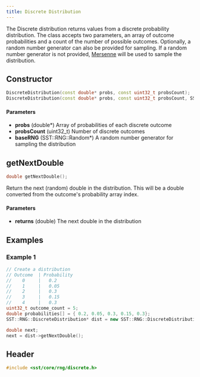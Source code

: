 ```yaml
---
title: Discrete Distribution
---
```


The Discrete distribution returns values from a discrete probability distribution. The class accepts two parameters, an array of outcome probabilities and a count of the number of possible outcomes. Optionally, a random number generator can also be provided for sampling. If a random number generator is not provided, [Mersenne](mersenne) will be used to sample the distribution.

## Constructor
```cpp
DiscreteDistribution(const double* probs, const uint32_t probsCount);
DiscreteDistribution(const double* probs, const uint32_t probsCount, SST:RNG::Random* baseRNG)
```

#### Parameters
* **probs** (double*) Array of probabilities of each discrete outcome
* **probsCount** (uint32_t) Number of discrete outcomes
* **baseRNG** (SST::RNG::Random*) A random number generator for sampling the distribution

## getNextDouble
```cpp
double getNextDouble();
```
Return the next (random) double in the distribution. This will be a double converted from the outcome's probability array index.

#### Parameters
* **returns** (double) The next double in the distribution

## Examples

### Example 1
```cpp
// Create a distribution
// Outcome  | Probability
//    0     |   0.2
//    1     |   0.05
//    2     |   0.3
//    3     |   0.15
//    4     |   0.3
uint32_t outcome_count = 5;
double probabilities[] = { 0.2, 0.05, 0.3, 0.15, 0.3};
SST::RNG::DiscreteDistribution* dist = new SST::RNG::DiscreteDistribution(5, &probabilities);

double next;
next = dist->getNextDouble();
```

## Header
```cpp
#include <sst/core/rng/discrete.h>
```